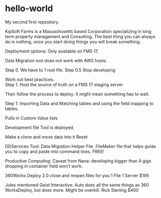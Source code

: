 # hello-world
My second first repository.

KipSoft Farms is a Massachusetts based Corporation specializing in long term property management and Consulting.
The best thing you can always do is nothing, once you start doing things you will break something.


Deployment options:
Only available on FMS 17. 

Data Migration tool does not work with AWS hosts.

Step 0. We have to 1 root file.
Step 0.5 Stop developing

Work out best practices.  
Step 1. Host the source of truth on a FMS 17 staging server

Then follow the process to deploy.  It might mean something has to wait.

Step 1: Importing Data and Matching tables and using the field mapping to tables.

Pulls in Custom Value lists 

Development file Tool is deployed.

Make a clone and move data into it
Reset 

DDServices Tool: Data Migration Helper File.
FileMaker file that helps guide you to copy and paste into command lines.
FREE!

Productive Computing:
Caveat from Nana:  developing bigger than 4 gigs dropping in container field won't work.

360Works Deploy 2.0
close and reopen files for you
1 File 1 Server
$195

Jules mentioned Geist Interactive:
Auto does all the same things as 360 WorksDeploy, but does more.
Might be overkill.
Rick Sterling
$400


